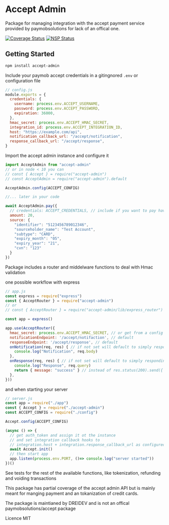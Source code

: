 # Accept Admin

Package for managing integration with the accept payment service provided by
paymobsolutions for lack of an offical one.

[![Coverage Status](https://coveralls.io/repos/github/dreidev/accept-admin/badge.svg?branch=master)](https://coveralls.io/github/dreidev/accept-admin?branch=master) [![NSP Status](https://nodesecurity.io/orgs/dreidev/projects/7c551c3c-8957-4bcd-b0f5-9ddc5e9173bf/badge)](https://nodesecurity.io/orgs/dreidev/projects/7c551c3c-8957-4bcd-b0f5-9ddc5e9173bf)

## Getting Started

```sh
npm install accept-admin
```

Include your paymob accept credentials in a gitingnored `.env` or configuration file

```js
// config.js
module.exports = {
  credentials: {
    username: process.env.ACCEPT_USERNAME,
    password: process.env.ACCEPT_PASSWORD,
    expiration: 36000,
  },
  hmac_secret: process.env.ACCEPT_HMAC_SECRET,
  integration_id: process.env.ACCEPT_INTEGRATION_ID,
  host: "https://example.com/api",
  notification_callback_url: "/accept/notification",
  response_callback_url: "/accept/response",
}
```

Import the accept admin instance and configure it

```js
import AcceptAdmin from "accept-admin"
// or in node < 10 you can
// const { Accept } = require("accept-admin")
// const AcceptAdmin = require("accept-admin").default

AcceptAdmin.config(ACCEPT_CONFIG)

//... later in your code

await AcceptAdmin.pay({
  // credentials: ACCEPT_CREDENTIALS, // include if you want to pay having not called configuration prior
  amount: 20,
  source: {
    "identifier": "5123456789012346",
    "sourceholder_name": "Test Account",
    "subtype": "CARD",
    "expiry_month": "05",
    "expiry_year": "21",
    "cvn": "123"
  }
})
```

Package includes a router and middelware functions to deal with Hmac validation

one possible workflow with express

```js
// app.js
const express = require("express")
const { AcceptRouter } = require("accept-admin")
// or
// const { AcceptRouter } = require("accept-admin/lib/express_router")

const app = express()

app.use(AcceptRouter({
  hmac_secret: process.env.ACCEPT_HMAC_SECRET, // or get from a config file
  notificationEndpoint: '/accept/notifaction', // default
  responseEndpoint: '/accept/response', // default
  onNotification(req, res) { // if not set will default to simply responding with 200
    console.log("Notification", req.body)
  },
  onResponse(req, res) { // if not set will default to simply responding with 200
    console.log("Response", req.query)
    return { message: "success" } // instead of res.status(200).send({ message: "success" })
  },
}))
```

and when starting your server

```js
// server.js
const app = require("./app")
const { Accept } = require("./accept-admin")
const ACCEPT_CONFIG = require("./config")

Accept.config(ACCEPT_CONFIG)

(async () => {
  // get auth_token and assign it ot the instance 
  // and set integration callback hooks to
  // integration.host + integration.response_callback_url as configured
  await Accept.init()
  // then start app
  app.listen(process.env.PORT, ()=> console.log("server started"))
})()
```

See tests for the rest of the available functions, like tokenization, refunding and voiding transactions

This package has partial coverage of the accept admin API but is mainly meant
for manging payment and an tokanization of credit cards.

The package is maintianed by DREIDEV and is not an offical paymobsolutions/accept package

Licence MIT
